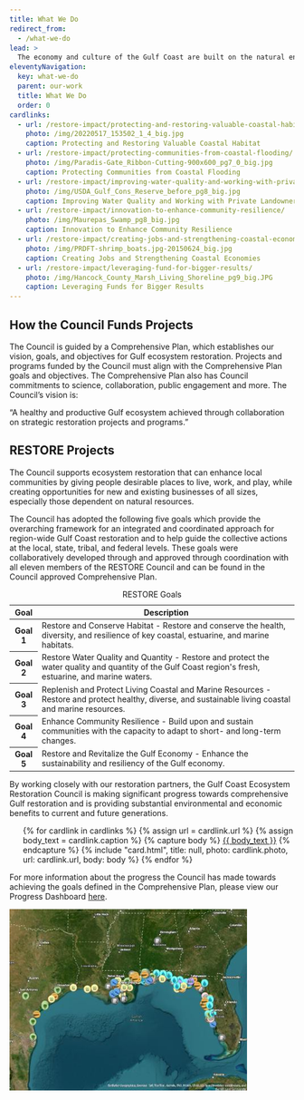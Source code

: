 ```yaml
---
title: What We Do
redirect_from:
  - /what-we-do
lead: >
  The economy and culture of the Gulf Coast are built on the natural environment. Rivers, marshes, forests, beaches and other ecosystems support tourism, fishing, lifestyles and communities across the Gulf. The Council helps restore and protect these Gulf resources for the benefit of current and future generations.
eleventyNavigation:
  key: what-we-do
  parent: our-work
  title: What We Do
  order: 0
cardlinks:
  - url: /restore-impact/protecting-and-restoring-valuable-coastal-habitat/
    photo: /img/20220517_153502_1_4_big.jpg
    caption: Protecting and Restoring Valuable Coastal Habitat
  - url: /restore-impact/protecting-communities-from-coastal-flooding/
    photo: /img/Paradis-Gate_Ribbon-Cutting-900x600_pg7_0_big.jpg
    caption: Protecting Communities from Coastal Flooding
  - url: /restore-impact/improving-water-quality-and-working-with-private-landowners/
    photo: /img/USDA_Gulf_Cons_Reserve_before_pg8_big.jpg
    caption: Improving Water Quality and Working with Private Landowners
  - url: /restore-impact/innovation-to-enhance-community-resilience/
    photo: /img/Maurepas_Swamp_pg8_big.jpg
    caption: Innovation to Enhance Community Resilience
  - url: /restore-impact/creating-jobs-and-strengthening-coastal-economies/
    photo: /img/PRDFT-shrimp_boats.jpg-20150624_big.jpg
    caption: Creating Jobs and Strengthening Coastal Economies
  - url: /restore-impact/leveraging-fund-for-bigger-results/
    photo: /img/Hancock_County_Marsh_Living_Shoreline_pg9_big.JPG
    caption: Leveraging Funds for Bigger Results
---
```


## How the Council Funds Projects

The Council is guided by a Comprehensive Plan, which establishes our vision, goals, and objectives for Gulf ecosystem restoration. Projects and programs funded by the Council must align with the Comprehensive Plan goals and objectives. The Comprehensive Plan also has Council commitments to science, collaboration, public engagement and more. The Council’s vision is:

“A healthy and productive Gulf ecosystem achieved through collaboration on strategic restoration projects and programs.”

## RESTORE Projects

The Council supports ecosystem restoration that can enhance local communities by giving people desirable places to live, work, and play, while creating opportunities for new and existing businesses of all sizes, especially those dependent on natural resources.

The Council has adopted the following five goals which provide the overarching framework for an integrated and coordinated approach for region-wide Gulf Coast restoration and to help guide the collective actions at the local, state, tribal, and federal levels. These goals were collaboratively developed through and approved through coordination with all eleven members of the RESTORE Council and can be found in the Council approved Comprehensive Plan.

<div class="restore-goals-table">
 <table class="usa-table usa-table--striped">
   <caption>
    RESTORE Goals
   </caption>
   <thead>
     <tr>
       <th scope="col">Goal</th>
       <th scope="col">Description</th>
     </tr>
   </thead>
   <tbody>
     <tr>
       <th scope="row">Goal 1</th>
       <td>
        Restore and Conserve Habitat - Restore and conserve the health, diversity, and resilience of key coastal, estuarine, and marine habitats.
       </td>
     </tr>
     <tr>
       <th scope="row">Goal 2</th>
       <td>
        Restore Water Quality and Quantity - Restore and protect the water quality and quantity of the Gulf Coast region's fresh, estuarine, and marine waters.
       </td>
     </tr>
     <tr>
       <th scope="row">Goal 3</th>
       <td>
        Replenish and Protect Living Coastal and Marine Resources - Restore and protect healthy, diverse, and sustainable living coastal and marine resources.
       </td>
     </tr>
     <tr>
       <th scope="row">Goal 4</th>
       <td>
        Enhance Community Resilience - Build upon and sustain communities with the capacity to adapt to short- and long-term changes.
       </td>
     </tr>
     <tr>
       <th scope="row">Goal 5</th>
       <td>
        Restore and Revitalize the Gulf Economy - Enhance the sustainability and resiliency of the Gulf economy.
       </td>
     </tr>
   </tbody>
 </table>
</div>

By working closely with our restoration partners, the Gulf Coast Ecosystem Restoration Council is making significant progress towards comprehensive Gulf restoration and is providing substantial environmental and economic benefits to current and future generations.

<ul class="usa-card-group padding-top-4">
{% for cardlink in cardlinks %}
  {% assign url = cardlink.url %}
  {% assign body_text = cardlink.caption %}
  {% capture body %}
    <a href="{{ url }}" class="text-primary">{{ body_text }}</a>
  {% endcapture %}
  {% include "card.html", title: null, photo: cardlink.photo, url: cardlink.url, body: body %}
{% endfor %}
</ul>

For more information about the progress the Council has made towards achieving the goals defined in the Comprehensive Plan, please view our Progress Dashboard [here](https://experience.arcgis.com/experience/5552d321b5ad4f67b7fe8d23cbc24676).

<div class="display-flex flex-justify-center padding-top-3">
  <a href="https://experience.arcgis.com/experience/5552d321b5ad4f67b7fe8d23cbc24676">
    <img src="/img/StoryMap%20Image%20high%20res.jpg" alt="Project Story Map">
  </a>
</div>
